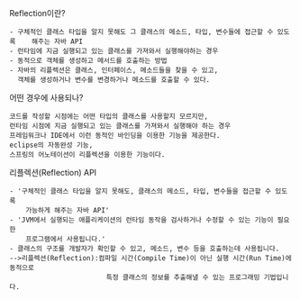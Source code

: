 
 Reflection이란?

	- 구체적인 클래스 타입을 알지 못해도 그 클래스의 메소드, 타입, 변수들에 접근할 수 있도록   	해주는 자바 API
	- 런타임에 지금 실행되고 있는 클래스를 가져와서 실행해야하는 경우
	- 동적으로 객체를 생성하고 메서드를 호출하는 방법
	- 자바의 리플렉션은 클래스, 인터페이스, 메소드들을 찾을 수 있고, 
	  객체를 생성하거나 변수를 변경하거나 메소드를 호출할 수 있다.

 어떤 경우에 사용되나?

	코드를 작성할 시점에는 어떤 타입의 클래스를 사용할지 모르지만, 
	런타임 시점에 지금 실행되고 있는 클래스를 가져와서 실행해야 하는 경우
	프레임워크나 IDE에서 이런 동적인 바인딩을 이용한 기능을 제공한다. 
	eclipse의 자동완성 기능, 
	스프링의 어노테이션이 리플렉션을 이용한 기능이다.
	
	
 리플렉션(Reflection) API
 
	- '구체적인 클래스 타입을 알지 못해도, 클래스의 메소드, 타입, 변수들을 접근할 수 있도록 
	  	가능하게 해주는 자바 API'
	- 'JVM에서 실행되는 애플리케이션의 런타임 동작을 검사하거나 수정할 수 있는 기능이 필요한 
	   	프로그램에서 사용됩니다.'
	- 클래스의 구조를 개발자가 확인할 수 있고, 메소드, 변수 등을 호출하는데 사용됩니다.
	-->리플렉션(Reflection):컴파일 시간(Compile Time)이 아닌 실행 시간(Run Time)에 동적으로 
						    특정 클래스의 정보를 추출해낼 수 있는 프로그래밍 기법입니다.	